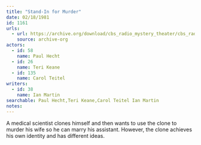 ```yaml
---
title: "Stand-In for Murder"
date: 02/18/1981
id: 1161
urls: 
  - url: https://archive.org/download/cbs_radio_mystery_theater/cbs_radio_mystery_theater-1151-1200.zip/cbs_radio_mystery_theater-1151-1200%2Fcbsrmt_1161_stand_in_for_murder.mp3
    source: archive-org
actors:  
  - id: 58
    name: Paul Hecht  
  - id: 26
    name: Teri Keane  
  - id: 135
    name: Carol Teitel
writers:  
  - id: 38
    name: Ian Martin
searchable: Paul Hecht,Teri Keane,Carol Teitel Ian Martin
notes:  
---
```

A medical scientist clones himself and then wants to use the clone to murder his wife so he can marry his assistant. However, the clone achieves his own identity and has different ideas.